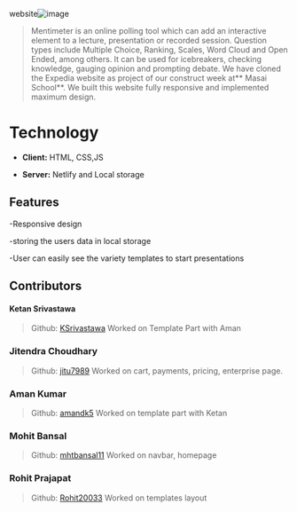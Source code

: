 website![image](https://www.google.com/imgres?imgurl=https%3A%2F%2Fyt3.ggpht.com%2Fytc%2FAMLnZu_s4_dFE0ALh2annYzx2CwPNEfyWZH4Meby9ImT1g%3Ds900-c-k-c0x00ffffff-no-rj&imgrefurl=https%3A%2F%2Fm.youtube.com%2Fchannel%2FUCdgQVjQuk44_FnV9jJ3N0CA&tbnid=RX2kaevY1n3dsM&vet=12ahUKEwiNrvmg_LL6AhW6i9gFHYSHAkcQMygAegUIARDmAQ..i&docid=tTu-nTFnPqoFaM&w=900&h=900&q=mentimeter&ved=2ahUKEwiNrvmg_LL6AhW6i9gFHYSHAkcQMygAegUIARDmAQ)
> Mentimeter is an online polling tool which can add an interactive element to a lecture, presentation or recorded session. Question types include Multiple Choice, Ranking, Scales, Word Cloud and Open Ended, among others. It can be used for icebreakers, checking knowledge, gauging opinion and prompting debate.
We have cloned the Expedia website as project of our construct week at** Masai School**. We built this website fully responsive and implemented maximum design.

# Technology


- **Client:** HTML, CSS,JS

- **Server:** Netlify and Local storage

## Features

-Responsive design

-storing the users data in local storage

-User can easily see the variety templates to start presentations


## Contributors

#### Ketan Srivastawa
> Github: [KSrivastawa](https://github.com/KSrivastawa)
Worked on Template Part with Aman

### Jitendra Choudhary
> Github: [jitu7989](https://github.com/jitu7989)
Worked on cart, payments, pricing, enterprise page. 

### Aman Kumar
> Github: [amandk5](https://github.com/amandk5)
Worked on template part with Ketan

### Mohit Bansal
> Github: [mhtbansal11](https://github.com/mhtbansal11)
Worked on navbar, homepage

### Rohit Prajapat
> Github: [Rohit20033](https://github.com/Rohit20033)
Worked on templates layout

